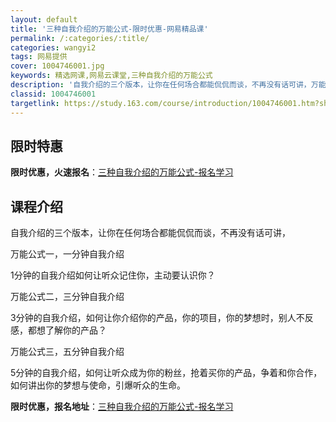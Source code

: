 ```yaml
---
layout: default
title: '三种自我介绍的万能公式-限时优惠-网易精品课'
permalink: /:categories/:title/
categories: wangyi2
tags: 网易提供
cover: 1004746001.jpg
keywords: 精选网课,网易云课堂,三种自我介绍的万能公式
description: '自我介绍的三个版本，让你在任何场合都能侃侃而谈，不再没有话可讲，万能公式一，一分钟自我介绍1分钟的自我介绍如何让听众记住'
classid: 1004746001
targetlink: https://study.163.com/course/introduction/1004746001.htm?share=1&shareId=1025206652&utm_campaign=share&utm_medium=iphoneShare&utm_source=&utm_u=1025206652
---
```


## 限时特惠

**限时优惠，火速报名**：[三种自我介绍的万能公式-报名学习](https://study.163.com/course/introduction/1004746001.htm?share=1&shareId=1025206652&utm_campaign=share&utm_medium=iphoneShare&utm_source=&utm_u=1025206652)

## 课程介绍

自我介绍的三个版本，让你在任何场合都能侃侃而谈，不再没有话可讲，

万能公式一，一分钟自我介绍

1分钟的自我介绍如何让听众记住你，主动要认识你？



万能公式二，三分钟自我介绍

3分钟的自我介绍，如何让你介绍你的产品，你的项目，你的梦想时，别人不反感，都想了解你的产品？



万能公式三，五分钟自我介绍

5分钟的自我介绍，如何让听众成为你的粉丝，抢着买你的产品，争着和你合作，如何讲出你的梦想与使命，引爆听众的生命。

**限时优惠，报名地址**：[三种自我介绍的万能公式-报名学习](https://study.163.com/course/introduction/1004746001.htm?share=1&shareId=1025206652&utm_campaign=share&utm_medium=iphoneShare&utm_source=&utm_u=1025206652)

